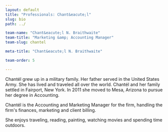 ```yaml
---
layout: default
title: "Professionals: Chant&eacute;l"
slug: bio
path: ../

team-name: "Chant&eacute;l N. Braithwaite" 
team-title: "Marketing &amp; Accounting Manager"
team-slug: chantel

meta-title: "Chant&eacute;l N. Braithwaite"

team-order: 5

---
```

<p>Chant&eacute;l grew up in a military family.  Her father served in the United States Army. She has lived and traveled all over the world. Chantél and her family settled in Fairport, New York. In 2011 she moved to Mesa, Arizona to pursue her degree in Accounting.</p>

<p>Chant&eacute;l is the Accounting and Marketing Manager for the firm, handling the firm's finances, marketing and client billing.</p>

<p>She enjoys traveling, reading, painting, watching movies and spending time outdoors.</p>